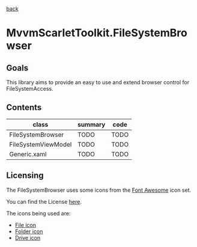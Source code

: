 [back](../readme.md)

# MvvmScarletToolkit.FileSystemBrowser

## Goals

This library aims to provide an easy to use and extend browser control for FileSystemAccess.

## Contents

|class|summary|code|
|---|---|---|
|FileSystemBrowser|TODO|TODO|
|FileSystemViewModel|TODO|TODO|
|Generic.xaml|TODO|TODO|

## Licensing

The FileSystemBrowser uses some icons from the [Font Awesome](https://fontawesome.com/) icon set.

You can find the License [here](https://fontawesome.com/license).

The icons being used are:

- [File icon](https://fontawesome.com/icons/file?style=regular)
- [Folder icon](https://fontawesome.com/icons/folder?style=regular)
- [Drive icon](https://fontawesome.com/icons/hdd?style=regular)
